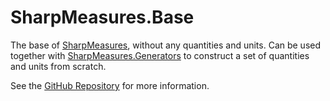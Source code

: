 # SharpMeasures.Base

The base of [SharpMeasures](https://www.nuget.org/packages/SharpMeasures/), without any quantities and units. Can be used together with [SharpMeasures.Generators](https://www.nuget.org/packages/SharpMeasures.Generators/) to construct a set of quantities and units from scratch.

See the [GitHub Repository](https://github.com/SharpMeasures/sharp-measures-base) for more information.